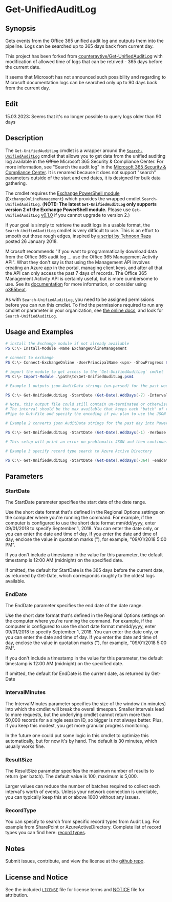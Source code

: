 # Get-UnifiedAuditLog

## Synopsis

Gets events from the Office 365 unified audit log and outputs them into the pipeline. Logs can be searched up to 365 days back from current day.

This project has been forked from [counteravtive/Get-UnifiedAuditLog](https://github.com/counteractive/Get-UnifiedAuditLog) with modification of allowed time of logs that can be retrived - 365 days before the current date. 

It seems that Microsoft has not announced such possibility and regarding to Microsoft documentation logs can be searched only up to 90 days back from the current day.

## Edit
15.03.2023: Seems that it's no longer possible to query logs older than 90 days

## Description

The `Get-UnifiedAuditLog` cmdlet is a wrapper around the [`Search-UnifiedAuditLog`](https://docs.microsoft.com/en-us/powershell/module/exchange/search-unifiedauditlog?view=exchange-ps) cmdlet that allows you to get data from the unified auditing log available in the ~~Office~~ Microsoft 365 Security & Compliance Center. For more information, see "Search the audit log" in the [Microsoft 365 Security & Compliance Center](https://docs.microsoft.com/en-us/microsoft-365/compliance/search-the-audit-log-in-security-and-compliance?view=o365-worldwide#search-the-audit-log).  It is renamed because it does not support "search" parameters outside of the start and end dates, it is designed for bulk data gathering.

The cmdlet requires the [Exchange PowerShell module](https://docs.microsoft.com/en-us/powershell/exchange/exchange-online-powershell-v2?view=exchange-ps) (`ExchangeOnlineManagement`) which provides the wrapped cmdlet `Search-UnifiedAuditLog`. (**NOTE: The latest `Get-UnifiedAuditLog` only supports version 2 of the Exchange PowerShell module.** Please use `Get-UnifiedAuditLog` [v0.1.0](https://github.com/counteractive/Get-UnifiedAuditLog/releases/tag/v0.1.0) if you cannot upgrade to version 2.)

If your goal is simply to retrieve the audit logs in a usable format, the `Search-UnifiedAuditLog` cmdlet is very difficult to use.  This is an effort to smooth out those rough edges, inspired by [a script by Tehnoon Raza](https://blogs.msdn.microsoft.com/tehnoonr/2018/01/26/retrieving-office-365-audit-data-using-powershell/) posted 26 January 2018.

Microsoft recommends "if you want to programmatically download data from the Office 365 audit log ... use the Office 365 Management Activity API".  What they don't say is that using the Management API involves creating an Azure app in the portal, managing client keys, and after all that the API can only access the past 7 days of records.  The Office 365 Management Activity API is certainly useful, but is more cumbersome to use.  See its [documentation](https://go.microsoft.com/fwlink/p/?linkid=852309) for more information, or consider using [o365beat](https://github.com/counteractive/o365beat).

As with `Search-UnifiedAuditLog`, you need to be assigned permissions before you can run this cmdlet. To find the permissions required to run any cmdlet or parameter in your organization, see [the online docs](https://technet.microsoft.com/library/mt432940.aspx), and look for `Search-UnifiedAuditLog`.

## Usage and Examples

```powershell
# install the Exchange module if not already available
PS C:\> Install-Module -Name ExchangeOnlineManagement

# connect to exchange
PS C:\> Connect-ExchangeOnline -UserPrincipalName <upn> -ShowProgress $true

# import the module to get access to the `Get-UnifiedAuditLog` cmdlet
PS C:\> Import-Module .\path\to\Get-UnifiedAuditLog.psm1

# Example 1 outputs json AuditData strings (un-parsed) for the past week, using an interval window of 120 minutes.:

PS C:\> Get-UnifiedAuditLog -StartDate (Get-Date).AddDays(-7) -IntervalMinutes 120 -Verbose -WarningAction 'Continue' | Select-Object -ExpandProperty AuditData | Out-File .\o365.logs.json -Encoding UTF8

# Note, this output file could still contain un-terminated or otherwise erroneous JSON strings, so error checking would need to be done when the output is used.  
# The interval should be the max available that keeps each "batch" of results under the limit (50,000).  
#Pipe to Out-File and specify the encoding if you plan to use the JSON with any other tooling (jq, filebeat), otherwise you'll get UTF-16 by default (e.g., with the redirect operator (>)).

# Example 2 converts json AuditData strings for the past day into PowerShell objects for further use in the pipeline:

PS C:\> Get-UnifiedAuditLog -StartDate (Get-Date).AddDays(-1) -Verbose -WarningAction 'Continue' | Select-Object -ExpandProperty AuditData | ConvertFrom-Json -ErrorAction Continue

# This setup will print an error on problematic JSON and then continue.

# Example 3 specify record type search to Azure Active Directory

PS C:\> Get-UnifiedAuditLog -StartDate (Get-Date).AddDays(-364) -enddate (get-Date).AddDays(-360) -IntervalMinutes 120 -ResultSize 1000 -recordtype AzureActiveDirectory -Verbose -WarningAction 'Continue' | Select-Object -ExpandProperty AuditData | ConvertFrom-Json -ErrorAction Continue

```

## Parameters

### StartDate

The StartDate parameter specifies the start date of the date range.

Use the short date format that's defined in the Regional Options settings on the computer where you're running the command. For example, if the computer is configured to use the short date format mm/dd/yyyy, enter 09/01/2018 to specify September 1, 2018. You can enter the date only, or you can enter the date and time of day. If you enter the date and time of day, enclose the value in quotation marks ("), for example, "09/01/2018 5:00 PM".

If you don't include a timestamp in the value for this parameter, the default timestamp is 12:00 AM (midnight) on the specified date.

If omitted, the default for StartDate is the 365 days before the current date, as returned by Get-Date, which corresponds roughly to the oldest logs available.

### EndDate

The EndDate parameter specifies the end date of the date range.

Use the short date format that's defined in the Regional Options settings on the computer where you're running the command. For example, if the computer is configured to use the short date format mm/dd/yyyy, enter 09/01/2018 to specify September 1, 2018. You can enter the date only, or you can enter the date and time of day. If you enter the date and time of day, enclose the value in quotation marks ("), for example, "09/01/2018 5:00 PM".

If you don't include a timestamp in the value for this parameter, the default timestamp is 12:00 AM (midnight) on the specified date.

If omitted, the default for EndDate is the current date, as returned by Get-Date

### IntervalMinutes

The IntervalMinutes parameter specifies the size of the window (in minutes) into which the cmdlet will break the overall timespan.  Smaller intervals lead to more requests, but the underlying cmdlet cannot return more than 50,000 records for a single session ID, so bigger is not always better.  Plus, if you keep this modest, you get more granular progress monitoring.

In the future one could put some logic in this cmdlet to optimize this automatically, but for now it's by hand.  The default is 30 minutes, which usually works fine.

### ResultSize

The ResultSize parameter specifies the maximum number of results to return (per batch). The default value is 100, maximum is 5,000.

Larger values can reduce the number of batches required to collect each interval's worth of events.  Unless your network connection is unreliable, you can typically keep this at or above 1000 without any issues.

### RecordType

You can specify to search from specific record types from Audit Log. For example from SharePoint or AzureActiveDirectory.
Complete list of record types you can find here: [record types](https://docs.microsoft.com/en-us/office/office-365-management-api/office-365-management-activity-api-schema#auditlogrecordtype).

## Notes

Submit issues, contribute, and view the license at the [github repo](https://github.com/counteractive/Get-UnifiedAuditLog).

## License and Notice

See the included [`LICENSE`](./LICENSE) file for license terms and [NOTICE](./NOTICE) file for attribution.
